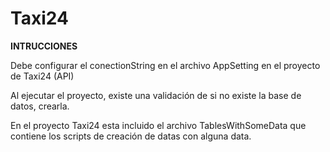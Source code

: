 # Taxi24

**INTRUCCIONES**

Debe configurar el conectionString en el archivo AppSetting en el proyecto de Taxi24 (API)

Al ejecutar el proyecto, existe una validación de si no existe la base de datos, crearla.

En el proyecto Taxi24 esta incluido el archivo TablesWithSomeData que contiene los scripts de creación de datas con alguna data.
